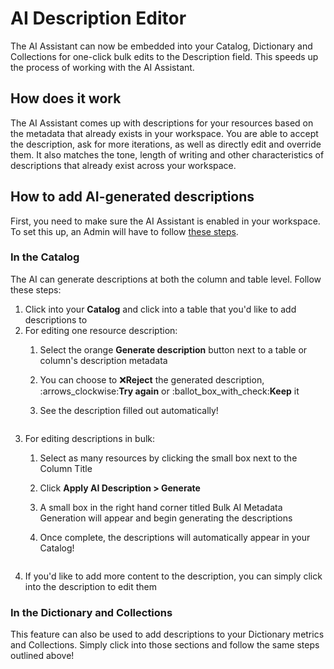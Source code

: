 # AI Description Editor

The AI Assistant can now be embedded into your Catalog, Dictionary and Collections for one-click bulk edits to the Description field. This speeds up the process of working with the AI Assistant.

## How does it work

The AI Assistant comes up with descriptions for your resources based on the metadata that already exists in your workspace. You are able to accept the description, ask for more iterations, as well as directly edit and override them. It also matches the tone, length of writing and other characteristics of descriptions that already exist across your workspace.

## How to add AI-generated descriptions

First, you need to make sure the AI Assistant is enabled in your workspace. To set this up, an Admin will have to follow [these steps](../../features/ai-assistant/#set-up).

### In the Catalog

The AI can generate descriptions at both the column and table level. Follow these steps:

1. Click into your **Catalog** and click into a table that you'd like to add descriptions to
2. For editing one resource description:
   1. Select the orange **Generate description** button next to a table or column's description metadata&#x20;
   2. You can choose to :x:**Reject** the generated description,  :arrows\_clockwise:**Try again** or :ballot\_box\_with\_check:**Keep** it
   3.  See the description filled out automatically!

       <figure><img src="https://secoda-public-media-assets.s3.amazonaws.com/f01f268a-acd1-439a-ac09-809a2b8fe52f.gif" alt=""></figure>
3. For editing descriptions in bulk:&#x20;
   1. Select as many resources by clicking the small box next to the Column Title
   2. Click **Apply AI Description > Generate**
   3. A small box in the right hand corner titled Bulk AI Metadata Generation will appear and begin generating the descriptions
   4.  Once complete, the descriptions will automatically appear in your Catalog!

       <figure><img src="https://secoda-public-media-assets.s3.amazonaws.com/0e5d792e-459a-4bda-b106-1e91dc94a592.gif" alt=""></figure>
4. If you'd like to add more content to the description, you can simply click into the description to edit them

### In the Dictionary and Collections

This feature can also be used to add descriptions to your Dictionary metrics and Collections. Simply click into those sections and follow the same steps outlined above!

<figure><img src="https://secoda-public-media-assets.s3.amazonaws.com/089c02af-7a22-4f2b-8ed6-5f523d71aa8e.gif" alt=""></figure>

